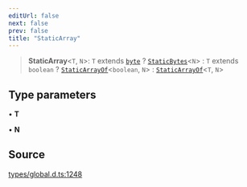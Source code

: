 ```yaml
---
editUrl: false
next: false
prev: false
title: "StaticArray"
---
```


> **StaticArray**\<`T`, `N`\>: `T` extends [`byte`](byte.md) ? [`StaticBytes`](StaticBytes.md)\<`N`\> : `T` extends `boolean` ? [`StaticArrayOf`](StaticArrayOf.md)\<`boolean`, `N`\> : [`StaticArrayOf`](StaticArrayOf.md)\<`T`, `N`\>

## Type parameters

• **T**

• **N**

## Source

[types/global.d.ts:1248](https://github.com/algorandfoundation/tealscript/blob/e015f8b0/types/global.d.ts#L1248)
